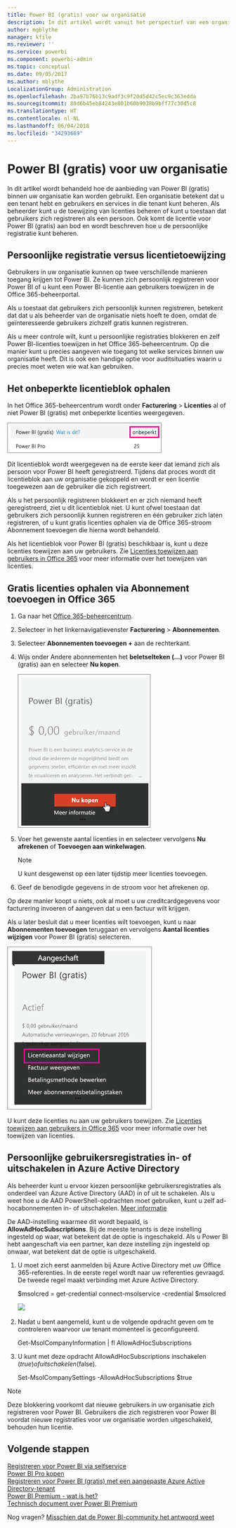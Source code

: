 ```yaml
---
title: Power BI (gratis) voor uw organisatie
description: In dit artikel wordt vanuit het perspectief van een organisatie behandeld welke opties u voor Power BI (gratis) hebt. Als u de beheerder van uw tenant bent, wordt hier beschreven hoe u gratis registraties beheert.
author: mgblythe
manager: kfile
ms.reviewer: ''
ms.service: powerbi
ms.component: powerbi-admin
ms.topic: conceptual
ms.date: 09/05/2017
ms.author: mblythe
LocalizationGroup: Administration
ms.openlocfilehash: 2ba97b76b13c9adf3c9f20d5d42c5ec9c363edda
ms.sourcegitcommit: 80d6b45eb84243e801b60b9038b9bff77c30d5c8
ms.translationtype: HT
ms.contentlocale: nl-NL
ms.lasthandoff: 06/04/2018
ms.locfileid: "34293669"
---
```

# <a name="power-bi-free-in-your-organization"></a>Power BI (gratis) voor uw organisatie
In dit artikel wordt behandeld hoe de aanbieding van Power BI (gratis) binnen uw organisatie kan worden gebruikt. Een organisatie betekent dat u een tenant hebt en gebruikers en services in die tenant kunt beheren. Als beheerder kunt u de toewijzing van licenties beheren of kunt u toestaan dat gebruikers zich registreren als een persoon. Ook komt de licentie voor Power BI (gratis) aan bod en wordt beschreven hoe u de persoonlijke registratie kunt beheren.

## <a name="individual-sign-up-versus-license-assignment"></a>Persoonlijke registratie versus licentietoewijzing
Gebruikers in uw organisatie kunnen op twee verschillende manieren toegang krijgen tot Power BI. Ze kunnen zich persoonlijk registreren voor Power BI of u kunt een Power BI-licentie aan gebruikers toewijzen in de Office 365-beheerportal.

Als u toestaat dat gebruikers zich persoonlijk kunnen registreren, betekent dat dat u als beheerder van de organisatie niets hoeft te doen, omdat de geïnteresseerde gebruikers zichzelf gratis kunnen registreren.

Als u meer controle wilt, kunt u persoonlijke registraties blokkeren en zelf Power BI-licenties toewijzen in het Office 365-beheercentrum. Op die manier kunt u precies aangeven wie toegang tot welke services binnen uw organisatie heeft. Dit is ook een handige optie voor auditsituaties waarin u precies moet weten wie wat kan gebruiken.

## <a name="how-to-get-the-unlimited-license-block"></a>Het onbeperkte licentieblok ophalen
In het Office 365-beheercentrum wordt onder **Facturering** > **Licenties** al of niet Power BI (gratis) met onbeperkte licenties weergegeven.

![](media/service-admin-service-free-in-your-organization/unlimited-licenses.png)

Dit licentieblok wordt weergegeven na de eerste keer dat iemand zich als persoon voor Power BI heeft geregistreerd. Tijdens dat proces wordt dit licentieblok aan uw organisatie gekoppeld en wordt er een licentie toegewezen aan de gebruiker die zich registreert.

Als u het persoonlijk registreren blokkeert en er zich niemand heeft geregistreerd, ziet u dit licentieblok niet. U kunt ofwel toestaan dat gebruikers zich persoonlijk kunnen registreren en één gebruiker zich laten registreren, of u kunt gratis licenties ophalen via de Office 365-stroom Abonnement toevoegen die hierna wordt behandeld.

Als het licentieblok voor Power BI (gratis) beschikbaar is, kunt u deze licenties toewijzen aan uw gebruikers. Zie [Licenties toewijzen aan gebruikers in Office 365](https://support.office.com/article/Assign-or-unassign-licenses-for-Office-365-for-business-997596b5-4173-4627-b915-36abac6786dc) voor meer informatie over het toewijzen van licenties.

## <a name="getting-free-licenses-via-add-subscription-within-office-365"></a>Gratis licenties ophalen via Abonnement toevoegen in Office 365
1. Ga naar het [Office 365-beheercentrum](https://portal.office.com/admin/default.aspx).
2. Selecteer in het linkernavigatievenster **Facturering** > **Abonnementen**.
3. Selecteer **Abonnementen toevoegen +** aan de rechterkant.
4. Wijs onder Andere abonnementen het **beletselteken (...)** voor Power BI (gratis) aan en selecteer **Nu kopen**.
   
    ![](media/service-admin-service-free-in-your-organization/buy-powerbi-free.png)
5. Voer het gewenste aantal licenties in en selecteer vervolgens **Nu afrekenen** of **Toevoegen aan winkelwagen**.
   
   > [!NOTE]
   > U kunt desgewenst op een later tijdstip meer licenties toevoegen.
   > 
   > 
6. Geef de benodigde gegevens in de stroom voor het afrekenen op.

Op deze manier koopt u niets, ook al moet u uw creditcardgegevens voor facturering invoeren of aangeven dat u een factuur wilt krijgen.

Als u later besluit dat u meer licenties wilt toevoegen, kunt u naar **Abonnementen toevoegen** teruggaan en vervolgens **Aantal licenties wijzigen** voor Power BI (gratis) selecteren.

![](media/service-admin-service-free-in-your-organization/change-license-quantity.png)

U kunt deze licenties nu aan uw gebruikers toewijzen. Zie [Licenties toewijzen aan gebruikers in Office 365](https://support.office.com/article/Assign-or-unassign-licenses-for-Office-365-for-business-997596b5-4173-4627-b915-36abac6786dc) voor meer informatie over het toewijzen van licenties.

## <a name="enable-or-disable-individual-user-sign-up-in-azure-active-directory"></a>Persoonlijke gebruikersregistraties in- of uitschakelen in Azure Active Directory
Als beheerder kunt u ervoor kiezen persoonlijke gebruikersregistraties als onderdeel van Azure Active Directory (AAD) in of uit te schakelen. Als u weet hoe u de AAD PowerShell-opdrachten moet gebruiken, kunt u zelf ad-hocabonnementen in- of uitschakelen. [Meer informatie](https://technet.microsoft.com/library/jj151815.aspx)

De AAD-instelling waarmee dit wordt bepaald, is **AllowAdHocSubscriptions**. Bij de meeste tenants is deze instelling ingesteld op waar, wat betekent dat de optie is ingeschakeld. Als u Power BI hebt aangeschaft via een partner, kan deze instelling zijn ingesteld op onwaar, wat betekent dat de optie is uitgeschakeld.

1. U moet zich eerst aanmelden bij Azure Active Directory met uw Office 365-referenties. In de eerste regel wordt naar uw referenties gevraagd. De tweede regel maakt verbinding met Azure Active Directory.
   
     $msolcred = get-credential   connect-msolservice -credential $msolcred
   
   ![](media/service-admin-service-free-in-your-organization/aad-signin.png)
2. Nadat u bent aangemeld, kunt u de volgende opdracht geven om te controleren waarvoor uw tenant momenteel is geconfigureerd.
   
     Get-MsolCompanyInformation | fl AllowAdHocSubscriptions
3. U kunt met deze opdracht AllowAdHocSubscriptions inschakelen ($true) of uitschakelen ($false).
   
     Set-MsolCompanySettings -AllowAdHocSubscriptions $true

> [!NOTE]
> Deze blokkering voorkomt dat nieuwe gebruikers in uw organisatie zich registreren voor Power BI. Gebruikers die zich registreren voor Power BI voordat nieuwe registraties voor uw organisatie worden uitgeschakeld, behouden hun licentie.
> 
> 

## <a name="next-steps"></a>Volgende stappen
[Registreren voor Power BI via selfservice](service-self-service-signup-for-power-bi.md)  
[Power BI Pro kopen](service-admin-purchasing-power-bi-pro.md)  
[Registreren voor Power BI (gratis) met een aangepaste Azure Active Directory-tenant](developer/create-an-azure-active-directory-tenant.md)  
[Power BI Premium - wat is het?](service-premium.md)  
[Technisch document over Power BI Premium](https://aka.ms/pbipremiumwhitepaper)  

Nog vragen? [Misschien dat de Power BI-community het antwoord weet](http://community.powerbi.com/)

